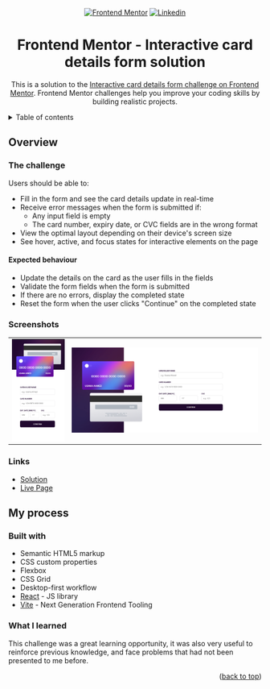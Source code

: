 <div id="top"></div>
<div align="center">

<a href="#"><img src="https://img.shields.io/badge/-Frontend%20Mentor-brightgreen?style=for-the-badge" alt="Frontend Mentor" /></a>
<a href="#"><img src="https://img.shields.io/badge/Linkedin-1DA1F2?style=for-the-badge&logo=linkedin&logoColor=white" alt="Linkedin" /></a>

# Frontend Mentor - Interactive card details form solution

This is a solution to the [Interactive card details form challenge on Frontend Mentor](https://www.frontendmentor.io/challenges/interactive-card-details-form-XpS8cKZDWw). Frontend Mentor challenges help you improve your coding skills by building realistic projects.


</div>

<details>
<summary>Table of contents</summary>

-   [Overview](#overview)
    -   [The challenge](#the-challenge)
    -   [Screenshots](#screenshots)
    -   [Links](#links)
-   [My process](#my-process)
    -   [Built with](#built-with)
    -   [What I learned](#what-i-learned)


</details>

## Overview

### The challenge

Users should be able to:

-   Fill in the form and see the card details update in real-time
-   Receive error messages when the form is submitted if:
    -   Any input field is empty
    -   The card number, expiry date, or CVC fields are in the wrong format
-   View the optimal layout depending on their device's screen size
-   See hover, active, and focus states for interactive elements on the page

#### Expected behaviour

-   Update the details on the card as the user fills in the fields
-   Validate the form fields when the form is submitted
-   If there are no errors, display the completed state
-   Reset the form when the user clicks "Continue" on the completed state

### Screenshots

<table>
        <tr>
		    <td>
                <img src="./screenshots/mobile--screenshot.PNG"
                    alt="Mobile solution" width="100%" title="Mobile solution"  />
            </td>
          <td>
                <img src="./screenshots/desktop--screenshot.png"
                    alt="Desktop solution" width="100%" title="Desktop solution"/>
            </td>
        </tr>
</table>

### Links

- [Solution](#)
- [Live Page](#)

## My process

### Built with

-   Semantic HTML5 markup
-   CSS custom properties
-   Flexbox
- CSS Grid
-   Desktop-first workflow
-   [React](https://reactjs.org/) - JS library
-   [Vite](https://vitejs.dev/) - Next Generation Frontend Tooling



### What I learned

This challenge was a great learning opportunity, it was also very useful to reinforce previous knowledge, and face problems that had not been presented to me before.

<p align="right">(<a href="#top">back to top</a>)</p>
